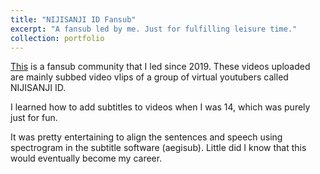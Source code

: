```yaml
---
title: "NIJISANJI ID Fansub"
excerpt: "A fansub led by me. Just for fulfilling leisure time." 
collection: portfolio
---
```


[This](https://space.bilibili.com442576231) is a fansub community that I led since 2019. These videos uploaded are mainly subbed video vlips of a group of virtual youtubers called NIJISANJI ID.   

I learned how to add subtitles to videos when I was 14, which was purely just for fun.   

It was pretty entertaining to align the sentences and speech using spectrogram in the subtitle software (aegisub). Little did I know that this would eventually become my career.

